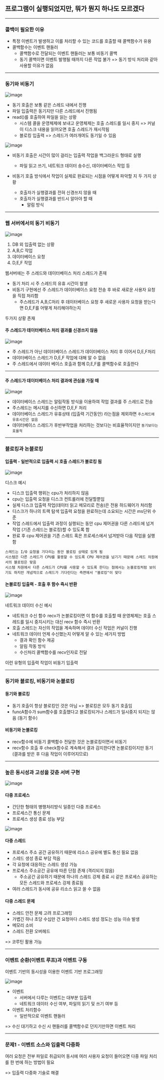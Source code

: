 ## 프로그램이 실행되었지만, 뭐가 뭔지 하나도 모르겠다
___

### 콜백이 필요한 이유

- 특정 이벤트가 발생하고 이를 처리할 수 있는 코드를 호출할 때 콜백함수가 유용
- 콜백함수는 이벤트 핸들러
  - 콜백함수로 전달되는 이벤트 핸들러는 보통 비동기 콜백
  - 동기 콜백이면 이벤트 발행될 때까지 다른 작업 불가 => 동기 방식 처리와 같아 사용할 이유가 없음
___

### 동기와 비동기

![image](https://github.com/user-attachments/assets/60394166-d7b8-4ec7-a438-376cc3848719)

- 동기 호출은 보통 같은 스레드 내에서 진행
- 파일 입출력은 동기지만 다른 스레드에서 진행됨
- read()를 호출하여 파일을 읽는 상황
  - 시스템 콜을 운영체제에 보내고 운영체제는 호출 스레드를 일시 중지 => 커널이 디스크 내용을 읽어오면 호출 스레드가 재시작됨
  - 블로킹 입출력 => 스레드가 여러개여도 동기일 수 있음
 
![image](https://github.com/user-attachments/assets/06737fbf-b055-46fc-b46b-987aa5c31c66)

- 비동기 호출은 시간이 많이 걸리는 입출력 작업을 백그라운드 형태로 실행
  - 파일 읽고 쓰기, 네트워크 데이터 송수신, 데이터베이스 작업 등

- 비동기 호출 방식에서 작업이 실제로 완료되는 시점을 어떻게 파악할 지 두 가지 상황
  - 호출자가 실행결과를 전혀 신경쓰지 않을 때
  - 호출자가 실행결과를 반드시 알아야 할 때
    - 알림 방식
___

### 웹 서버에서의 동기 비동기

![image](https://github.com/user-attachments/assets/c401748a-778b-42fc-8799-ef7bdd7b3866)
1. DB 외 입출력 없는 상황
2. A,B,C 작업
3. 데이터베이스 요청
4. D,E,F 작업

웹서버에는 주 스레드와 데이터베이스 처리 스레드가 존재

- 동기 처리 시 주 스레드의 유휴 시간이 발생
- 비동기 구현에선 주 스레드가 데이터베이스 요청 전송 후 바로 새로운 사용자 요청을 직접 처리함
  - 주스레드가 A,B,C처리 후 데이터베이스 요청 후 새로운 사용자 요청을 받는다면 D,E,F를 어떻게 처리해야하는지

두가지 상황 존재

#### 주 스레드가 데이터베이스 처리 결과를 신경쓰지 않음

![image](https://github.com/user-attachments/assets/567095b0-1348-4834-980c-042937549658)
- 주 스레드가 아닌 데이터베이스 스레드가 데이터베이스 처리 후 이어서 D,E,F처리
- 데이터베이스 스레드가 D,E,F 작업에 대해 알 수 없음
- 주 스레드에서 데이터 베이스 호출과 함께 D,E,F를 콜백함수로 호출한다
___

#### 주 스레드가 데이터베이스 처리 결과에 관심을 가질 때

![image](https://github.com/user-attachments/assets/ab671962-3ab0-4288-aa39-3e5ff46448ee)

- 데이터베이스 스레드는 알림작동 방식을 이용하여 작업 결과를 주 스레드로 전송
- 주스레드는 메시지를 수신하면 D,E,F 처리
- 데이터베이스 스레드가 유휴상태 (입출력 기간동안) 라는점을 제외하면 `주스레드에 유휴시간은 없음`
- 데이터베이스 스레드가 후반부작업을 처리하는 것보다는 비효율적이지만 `동기보다는 효율적`
___

### 블로킹과 논블로킹


#### 입출력 - 일반적으로 입출력 시 호출 스레드가 블로킹 됨

![image](https://github.com/user-attachments/assets/cbc20b5f-85e0-471b-ac66-ef823c530f67)

디스크 예시
- 디스크 입출력 행위는 cpu가 처리하지 않음
- cpu는 입출력 요청을 디스크 컨트롤러에 전달할뿐임
- 실제 디스크 입출력 작업(데이터 읽고 메모리로 전송)은 전용 하드웨어가 처리함
- 디스크가 하나의 트랙 탐색 입출력 요청을 완료하는데 소요되는 시간은 ms단위 수준
- 작업 스레드에서 입출력 과정이 실행되는 동안 cpu 제어권을 다른 스레드에 넘겨 작업 (기존 스레드는 블로킹)할 수 있도록 함
- 완료 후 cpu 제어권을 기존 스레드 혹은 프로세스에서 넘겨받아 다음 작업을 실행함
```
스레드는 I/O 요청을 기다리는 동안 블로킹 상태로 있게 됨
시스템은 다른 스레드가 CPU를 활용할 수 있도록 CPU 제어권을 넘기기 때문에 스레드 차원에서의 블로킹은 맞음
시스템 차원에서 다른 스레드가 CPU를 사용할 수 있도록 한다는 점에서는 논블로킹처럼 보이기도 하지만 개념적으로 스레드가 기다린다는 측면에서 "블로킹"이 맞다
```

#### 논블로킹 입출력 - 호출 후 함수 즉시 반환

![image](https://github.com/user-attachments/assets/33b3e94f-8176-40de-8815-3e99de27dae9)

네트워크 데이터 수신 예시
- 네트워크 수신 함수 recv가 논블로킹이면 이 함수를 호출할 때 운영체제는 호출 스레드를 일시 중지시키는 대신 recv 함수 즉시 반환
- 호출 스레드는 자신의 작업을 계속하며 데이터 수신 작업은 커널이 진행
- 네트워크 데이터 언제 수신했는지 어떻게 알 수 있는 세가지 방법
  - 결과 확인 함수 제공
  - 알림 작동 방식
  - 수신처리 콜백함수를 recv인자로 전달

이런 유형의 입출력 작업이 비동기 입출력
___

### 동기와 블로킹, 비동기와 논블로킹

#### 동기와 블로킹
- 동기 호출이 항상 블로킹인 것은 아님 => 블로킹은 모두 동기 호출임
- funcA함수가 sum함수를 호출했다고 블로킹되거나 스레드가 일시중지 되지는 않음 (동기 함수)
  
#### 비동기와 논블로킹
- recv함수에 비동기 콜백함수 전달한 것은 논블로킹이면서 비동기
- recv함수 호출 후 check함수로 계속해서 결과 감지한다면 논블로킹이지만 동기 (결과를 받은 후 다음 작업이 이루어지므로)

___

### 높은 동시성과 고성을 갖춘 서버 구현

![image](https://github.com/user-attachments/assets/96f19968-f2fa-426b-a48e-bfcc87af8e34)

#### 다중 프로세스
- 간단한 형태의 병행처리방식 일종인 다중 프로세스
- 프로세스간 통신 문제
- 프로세스 생성 종료 성능 부담

![image](https://github.com/user-attachments/assets/04b1b0ba-40fc-4f19-84c6-5369ace77ddf)

#### 다중 스레드
- 프로세스 주소 공간 공유하기 때문에 리소스 공유에 별도 통신 필요 없음
- 스레드 생성 종료 부담 적음
- 각 요청에 대응하는 스레드 생성 가능
- 프로세스 주소공간 공유에 따른 단점 존재 (격리되지 않음)
  - 주소공간 공유하기 때문에 하나의 스레드 강제 종료 시 같은 프로세스 공유하는 모든 스레드와 프로세스 강제 종료됨
- 여러 스레드가 동시에 공유 리소스 읽고 쓸 수 없음

#### 다중 스레드 문제
- 스레드 안전 문제 고려 프로그래밍
- 가볍긴 하나 초당 수십만 건 요청마다 스레드 생성 정도는 성능 이슈 발생
- 메모리 소비
- 스레드 전환 오버헤드

=> 코루틴 활용 가능
___

### 이벤트 순환(이벤트 루프)과 이벤트 구동

이벤트 기반의 동시성을 이용한 이벤트 기반 프로그래밍

![image](https://github.com/user-attachments/assets/4350dd56-e165-4e45-9546-e2dc2e24eca5)

- 이벤트
  - 서버에서 다루는 이벤트는 대부분 입출력
  - 네트워크 데이터 수신 여부, 파일의 읽기 및 쓰기 여부 등
- 이벤트 처리함수
  - 일반적으로 이벤트 핸들러
 
=> 수신 대기하고 수신 시 핸들러를 콜백함수로 던지기만하면 이벤트 처리 
___

### 문제1 - 이벤트 소스와 입출력 다중화

여러 요청은 전부 파일로 취급되어 동시에 여러 사용자 요청이 들어오면 다중 파일 처리를 한 번에 하는 방법이 필요

=> 입출력 다중화 기술로 해결
